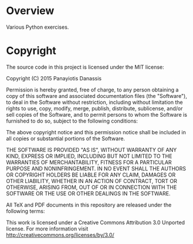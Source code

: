 Overview
======

Various Python exercises.

Copyright
=======

The source code in this project is licensed under the MIT license:

Copyright (C) 2015 Panayiotis Danassis

Permission is hereby granted, free of charge, to any person obtaining a copy of this software and associated documentation files (the "Software"), to deal in the Software without restriction, including without limitation the rights to use, copy, modify, merge, publish, distribute, sublicense, and/or sell copies of the Software, and to permit persons to whom the Software is furnished to do so, subject to the following conditions:

The above copyright notice and this permission notice shall be included in all copies or substantial portions of the Software.

THE SOFTWARE IS PROVIDED "AS IS", WITHOUT WARRANTY OF ANY KIND, EXPRESS OR IMPLIED, INCLUDING BUT NOT LIMITED TO THE WARRANTIES OF MERCHANTABILITY, FITNESS FOR A PARTICULAR PURPOSE AND NONINFRINGEMENT. IN NO EVENT SHALL THE AUTHORS OR COPYRIGHT HOLDERS BE LIABLE FOR ANY CLAIM, DAMAGES OR OTHER LIABILITY, WHETHER IN AN ACTION OF CONTRACT, TORT OR OTHERWISE, ARISING FROM, OUT OF OR IN CONNECTION WITH THE SOFTWARE OR THE USE OR OTHER DEALINGS IN THE SOFTWARE.

All TeX and PDF documents in this repository are released under the following terms:

This work is licensed under a Creative Commons Attribution 3.0 Unported license. For more information visit http://creativecommons.org/licenses/by/3.0/